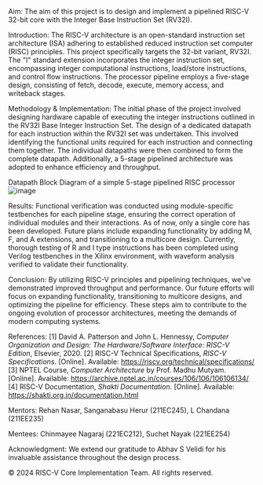 Aim:
The aim of this project is to design and implement a pipelined RISC-V 32-bit core with the Integer Base Instruction Set (RV32I).

Introduction:
The RISC-V architecture is an open-standard instruction set architecture (ISA) adhering to established reduced instruction set computer (RISC) principles. This project specifically targets the 32-bit variant, RV32I. The "I" standard extension incorporates the integer instruction set, encompassing integer computational instructions, load/store instructions, and control flow instructions. The processor pipeline employs a five-stage design, consisting of fetch, decode, execute, memory access, and writeback stages.

Methodology & Implementation:
The initial phase of the project involved designing hardware capable of executing the integer instructions outlined in the RV32I Base Integer Instruction Set. The design of a dedicated datapath for each instruction within the RV32I set was undertaken. This involved identifying the functional units required for each instruction and connecting them together. The individual datapaths were then combined to form the complete datapath. Additionally, a 5-stage pipelined architecture was adopted to enhance efficiency and throughput.

Datapath Block Diagram of a simple 5-stage pipelined RISC processor
![image](https://github.com/chandana38/RISCVerse/assets/156425665/c20784db-3261-4af6-b87e-e4ba2a0c04bc)

Results:
Functional verification was conducted using module-specific testbenches for each pipeline stage, ensuring the correct operation of individual modules and their interactions. As of now, only a single core has been developed. Future plans include expanding functionality by adding M, F, and A extensions, and transitioning to a multicore design. 
Currently, thorough testing of R and I type instructions has been completed using Verilog testbenches in the Xilinx environment, with waveform analysis verified to validate their functionality.


Conclusion:
By utilizing RISC-V principles and pipelining techniques, we've demonstrated improved throughput and performance. Our future efforts will focus on expanding functionality, transitioning to multicore designs, and optimizing the pipeline for efficiency. These steps aim to contribute to the ongoing evolution of processor architectures, meeting the demands of modern computing systems.


References: 
[1] David A. Patterson and John L. Hennessy, *Computer Organization and Design: The Hardware/Software Interface: RISC-V Edition*, Elsevier, 2020.
[2] RISC-V Technical Specifications, *RISC-V Specifications*. [Online]. Available: https://riscv.org/technical/specifications/
[3] NPTEL Course, *Computer Architecture* by Prof. Madhu Mutyam. [Online]. Available: https://archive.nptel.ac.in/courses/106/106/106106134/
[4] RISC-V Documentation, *Shakti Documentation*. [Online]. Available: https://shakti.org.in/documentation.html



Mentors:
Rehan Nasar,
Sanganabasu Herur (211EC245),
L Chandana (211EE235)

Mentees:
Chinmayee Nagaraj (221EC212),
Suchet Nayak (221EE254)

Acknowledgment: We extend our gratitude to Abhav S Velidi for his invaluable assistance throughout the design process.

© 2024 RISC-V Core Implementation Team. All rights reserved.
